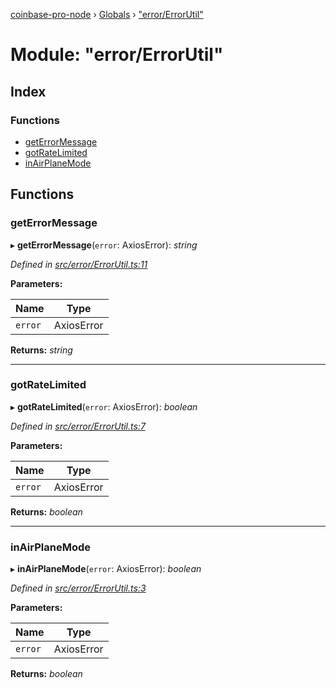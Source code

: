 [coinbase-pro-node](../README.md) › [Globals](../globals.md) › ["error/ErrorUtil"](_error_errorutil_.md)

# Module: "error/ErrorUtil"

## Index

### Functions

- [getErrorMessage](_error_errorutil_.md#geterrormessage)
- [gotRateLimited](_error_errorutil_.md#gotratelimited)
- [inAirPlaneMode](_error_errorutil_.md#inairplanemode)

## Functions

### getErrorMessage

▸ **getErrorMessage**(`error`: AxiosError): _string_

_Defined in [src/error/ErrorUtil.ts:11](https://github.com/bennyn/coinbase-pro-node/blob/411b7a7/src/error/ErrorUtil.ts#L11)_

**Parameters:**

| Name    | Type       |
| ------- | ---------- |
| `error` | AxiosError |

**Returns:** _string_

---

### gotRateLimited

▸ **gotRateLimited**(`error`: AxiosError): _boolean_

_Defined in [src/error/ErrorUtil.ts:7](https://github.com/bennyn/coinbase-pro-node/blob/411b7a7/src/error/ErrorUtil.ts#L7)_

**Parameters:**

| Name    | Type       |
| ------- | ---------- |
| `error` | AxiosError |

**Returns:** _boolean_

---

### inAirPlaneMode

▸ **inAirPlaneMode**(`error`: AxiosError): _boolean_

_Defined in [src/error/ErrorUtil.ts:3](https://github.com/bennyn/coinbase-pro-node/blob/411b7a7/src/error/ErrorUtil.ts#L3)_

**Parameters:**

| Name    | Type       |
| ------- | ---------- |
| `error` | AxiosError |

**Returns:** _boolean_
